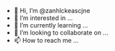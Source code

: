 - 👋 Hi, I’m @zanhlckeascjne
- 👀 I’m interested in ...
- 🌱 I’m currently learning ...
- 💞️ I’m looking to collaborate on ...
- 📫 How to reach me ...

<!---
zanhlckeascjne/zanhlckeascjne is a ✨ special ✨ repository because its `README.md` (this file) appears on your GitHub profile.
You can click the Preview link to take a look at your changes.
--->
